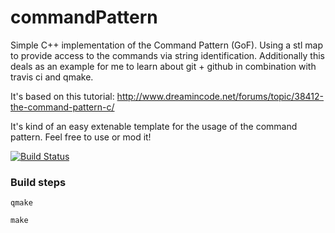 commandPattern
==============

Simple C++ implementation of the Command Pattern (GoF). Using a stl map to provide access to the commands via string identification.
Additionally this deals as an example for me to learn about git + github in combination with travis ci and qmake.

It's based on this tutorial: http://www.dreamincode.net/forums/topic/38412-the-command-pattern-c/

It's kind of an easy extenable template for the usage of the command pattern. Feel free to use or mod it!


[![Build Status](https://travis-ci.org/maxkalb/commandpattern.svg?branch=master)](https://travis-ci.org/maxkalb/commandpattern)

### Build steps
`qmake`

`make`
